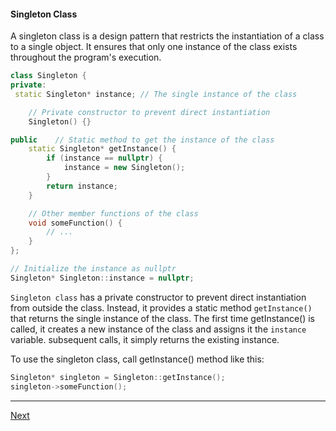 #### Singleton Class

A singleton class is a design pattern that restricts the instantiation of a class to a single object. It ensures that only one instance of the class exists throughout the program's execution.


```cpp
class Singleton {
private:
 static Singleton* instance; // The single instance of the class

    // Private constructor to prevent direct instantiation
    Singleton() {}

public    // Static method to get the instance of the class
    static Singleton* getInstance() {
        if (instance == nullptr) {
            instance = new Singleton();
        }
        return instance;
    }

    // Other member functions of the class
    void someFunction() {
        // ...
    }
};

// Initialize the instance as nullptr
Singleton* Singleton::instance = nullptr;

```

`Singleton class` has a private constructor to prevent direct instantiation from outside the class. Instead, it provides a static method `getInstance()` that returns the single instance of the class. The first time getInstance() is called, it creates a new instance of the class and assigns it the `instance` variable. subsequent calls, it simply returns the existing instance.

To use the singleton class, call getInstance() method like this:

```cpp
Singleton* singleton = Singleton::getInstance();
singleton->someFunction();
```

---

[Next](https://github.com/Lavin-tom/cpp_programming/tree/master/)